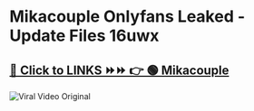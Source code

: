 
 # Mikacouple Onlyfans Leaked - Update Files 16uwx

## <h2><a href="https://clipsfans.com/Mikacouple&ref=git">🔗 Click to LINKS ⏩⏩ 👉 🟢 Mikacouple </a></h2>

<a href="https://clipsfans.com/Mikacouple&ref=git" rel="nofollow" data-target="animated-image.originalLink"><img src="https://i.ibb.co.com/xMMVF88/686577567.gif" alt="Viral Video Original" style="max-width: 100%; display: inline-block;" data-target="animated-image.originalImage"></a>

